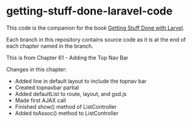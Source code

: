 getting-stuff-done-laravel-code
===============================

This code is the companion for the book [Getting Stuff Done with Larvel](https://leanpub.com/gettingstuffdonelaravel).

Each branch in this repository contains source code as it is at the end of each chapter named in the branch.

This is from Chapter 61 - Adding the Top Nav Bar

Changes in this chapter:

* Added line in default layout to include the topnav bar
* Created topnavbar partial
* Added defaultList to route, layout, and gsd.js
* Made first AJAX call
* Finished show() method of ListController
* Added toAssoc() method to ListController


